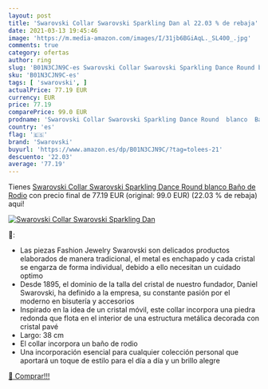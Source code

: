 ```yaml
---
layout: post
title: 'Swarovski Collar Swarovski Sparkling Dan al 22.03 % de rebaja'
date: 2021-03-13 19:45:46
image: 'https://m.media-amazon.com/images/I/31jb6BGiAqL._SL400_.jpg'
comments: true
category: ofertas
author: ring
slug: 'B01N3CJN9C-es Swarovski Collar Swarovski Sparkling Dance Round blanco...'
sku: 'B01N3CJN9C-es'
tags: [ 'swarovski', ]
actualPrice: 77.19 EUR
currency: EUR
price: 77.19
comparePrice: 99.0 EUR
prodname: 'Swarovski Collar Swarovski Sparkling Dance Round  blanco  Baño de Rodio'
country: 'es'
flag: '🇪🇸'
brand: 'Swarovski'
buyurl: 'https://www.amazon.es/dp/B01N3CJN9C/?tag=tolees-21'
descuento: '22.03'
average: '77.19'
---
```


Tienes [Swarovski Collar Swarovski Sparkling Dance Round  blanco  Baño de Rodio](https://www.amazon.es/dp/B01N3CJN9C/?tag=tolees-21) con precio final de  77.19 EUR (original: 99.0 EUR) (22.03 %  de rebaja) aqui!

[![Swarovski Collar Swarovski Sparkling Dan](https://m.media-amazon.com/images/I/31jb6BGiAqL._SL400_.jpg)](https://www.amazon.es/dp/B01N3CJN9C/?tag=tolees-21)

🔎:

- Las piezas Fashion Jewelry Swarovski son delicados productos elaborados de manera tradicional, el metal es enchapado y cada cristal se engarza de forma individual, debido a ello necesitan un cuidado optimo
- Desde 1895, el dominio de la talla del cristal de nuestro fundador, Daniel Swarovski, ha definido a la empresa, su constante pasión por el moderno en bisutería y accesorios
- Inspirado en la idea de un cristal móvil, este collar incorpora una piedra redonda que flota en el interior de una estructura metálica decorada con cristal pavé
- Largo: 38 cm
- El collar incorpora un baño de rodio
- Una incorporación esencial para cualquier colección personal que aportará un toque de estilo para el día a día y un brillo alegre

[🛒 Comprar!!!](https://www.amazon.es/dp/B01N3CJN9C/?tag=tolees-21)

